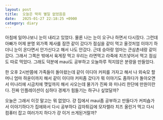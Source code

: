 ```yaml
---
layout: post
title:  오늘은 딱히 별일 없었음음
date:   2025-01-27 22:18:25 +0900
category: diary
---
```


아침에 일어나보니 눈이 내리고 있었다.
물론 나는 눈이 오구나 하면서 다시잤다. 그런데 아빠가 어제 분명 외가쪽 제사를 잠깐 같이 갔다가 점심을 같이 먹고 올것처엄 이야기 하더니
눈이 온다면서 안가신다고 해서 나도 안갔다. 근데 승아랑 엄마는 큰삼촌네랑 같이 갔다.
그래서 그쪽은 밖에서 육게장 먹고 우리는 라면먹고 라죽에 치즈넣어서 먹고 점심도 따로 먹었다. 
그래도 덕분에 maui도 공부하고 오늘하루 적지않은 분량을 만들었다.

한 오후 2시반쯤에 가족들이 돌아왔는데 같이 이디아 커피를 가자고 해서 나 외숙모 할머니 엄마 하윤이까지 해서 같이 이디야 커피좀 갔다가
뭐 이야기도 좀하다가 돌아오면서 미나리에 시금치에 깻잎까지 해서 사오는데 물가가 진짜 와 미나리 한단에 만원이란다. 
진짜 인플레이션이 심하다 경제가 힘들기는 하구나 싶었달까?

오늘은 그래서 이것 말고는 뭐 없었다. 걍 집에서 maui좀 공부하고 만들다가 커피숍가서 이야기하다가 집에와서 다시 공부하다 감자튀김에 모자렐라 치즈 올린거 먹고 다시 컴퓨터 잡고 여러가지 하다가 걍 이거 쓰게된거랄까? 
